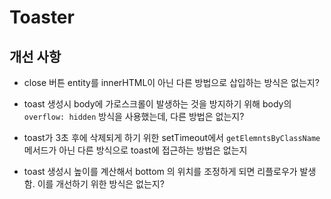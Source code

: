 # Toaster

## 개선 사항

- close 버튼 entity를 innerHTML이 아닌 다른 방법으로 삽입하는 방식은 없는지?

- toast 생성시 body에 가로스크롤이 발생하는 것을 방지하기 위해 body의 `overflow: hidden` 방식을 사용했는데, 다른 방법은 없는지?

- toast가 3초 후에 삭제되게 하기 위한 setTimeout에서 `getElemntsByClassName` 메서드가 아닌 다른 방식으로 toast에 접근하는 방법은 없는지

- toast 생성시 높이를 계산해서 bottom 의 위치를 조정하게 되면 리플로우가 발생함. 이를 개선하기 위한 방식은 없는지?
